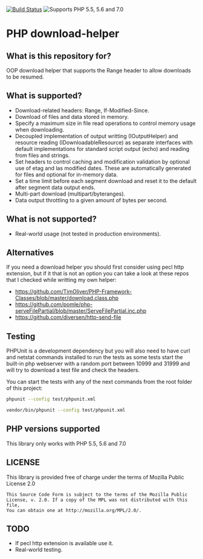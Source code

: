 [![Build Status](https://travis-ci.org/mangelp/download-helper.svg?branch=master)](https://travis-ci.org/mangelp/download-helper)
![Supports PHP 5.5, 5.6 and 7.0](https://img.shields.io/badge/PHP-5.5%2C%205.6%2C%207.0-blue.svg)

# PHP download-helper  #

## What is this repository for? ##

OOP download helper that supports the Range header to allow downloads to be resumed. 

## What is supported? ##

 * Download-related headers: Range, If-Modified-Since.
 * Download of files and data stored in memory.
 * Specify a maximum size in file read operations to control memory usage when downloading. 
 * Decoupled implementation of output writting (IOutputHelper) and resource reading 
   (IDownloadableResource) as separate interfaces with default implementations for standard script
   output (echo) and reading from files and strings.
 * Set headers to control caching and modification validation by optional use of etag and las
   modified dates. These are automatically generated for files and optional for in-memory data.
 * Set a time limit before each segment download and reset it to the default after segment data 
   output ends.
 * Multi-part download (multipart/byteranges).
 * Data output throttling to a given amount of bytes per second.

## What is not supported? ##

 * Real-world usage (not tested in production environments).

## Alternatives ##

If you need a download helper you should first consider using pecl http extension, but if it that is
not an option you can take a look at these repos that I checked while writting my own helper:

 * https://github.com/TimOliver/PHP-Framework-Classes/blob/master/download.class.php
 * https://github.com/pomle/php-serveFilePartial/blob/master/ServeFilePartial.inc.php
 * https://github.com/diversen/http-send-file

## Testing ##

PHPUnit is a development dependency but you will also need to have curl and netstat commands 
installed to run the tests as some tests start the built-in php webserver with a random port 
between 10999 and 31999 and will try to download a test file and check the headers.

You can start the tests with any of the next commands from the root folder of this project:

```bash
phpunit --config test/phpunit.xml
```

```bash
vendor/bin/phpunit --config test/phpunit.xml
```

## PHP versions supported ##

This library only works with PHP 5.5, 5.6 and 7.0

## LICENSE ##

This library is provided free of charge under the terms of Mozilla Public License 2.0

```
This Source Code Form is subject to the terms of the Mozilla Public
License, v. 2.0. If a copy of the MPL was not distributed with this file,
You can obtain one at http://mozilla.org/MPL/2.0/.
```

## TODO ##

 * If pecl http extension is available use it. 
 * Real-world testing.
 